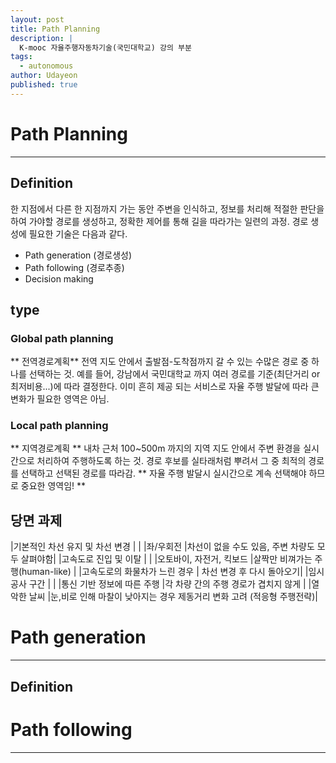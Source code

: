 ```yaml
---
layout: post
title: Path Planning
description: |
  K-mooc 자율주행자동차기술(국민대학교) 강의 부분
tags:
  - autonomous
author: Udayeon
published: true
---
```


# Path Planning
* * * 

## Definition
한 지점에서 다른 한 지점까지 가는 동안 주변을 인식하고, 정보를 처리해 적절한 판단을 하여 가야할 경로를 생성하고, 정확한 제어를 통해 길을 따라가는 일련의 과정.
경로 생성에 필요한 기술은 다음과 같다.                                                                
- Path generation (경로생성) 
- Path following (경로추종) 
- Decision making 

## type

### Global path planning
** 전역경로계획** 전역 지도 안에서 출발점-도착점까지 갈 수 있는 수많은 경로 중 하나를 선택하는 것.
예를 들어, 강남에서 국민대학교 까지 여러 경로를 기준(최단거리 or 최저비용...)에 따라 결정한다.
이미 흔히 제공 되는 서비스로 자율 주행 발달에 따라 큰 변화가 필요한 영역은 아님.

### Local path planning
** 지역경로계획 ** 내차 근처 100~500m 까지의 지역 지도 안에서 주변 환경을 실시간으로 처리하여 주행하도록 하는 것.
경로 후보를 실타래처럼 뿌려서 그 중 최적의 경로를 선택하고 선택된 경로를 따라감.
** 자율 주행 발달시 실시간으로 계속 선택해야 하므로 중요한 영역임! **

## 당면 과제

|기본적인 차선 유지 및 차선 변경 |                                                |
|좌/우회전                      |차선이 없을 수도 있음, 주변 차량도 모두 살펴야함|
|고속도로 진입 및 이탈          |                                                |
|오토바이, 자전거, 킥보드       |살짝만 비껴가는 주행(human-like)                |
|고속도로의 화물차가 느린 경우  | 차선 변경 후 다시 돌아오기|
|임시 공사 구간                |                                                |
|통신 기반 정보에 따른 주행     |각 차량 간의 주행 경로가 겹치지 않게             |
|열악한 날씨                   |눈,비로 인해 마찰이 낮아지는 경우 제동거리 변화 고려 (적응형 주행전략)|




# Path generation
* * *
## Definition

# Path following
* * *
##
